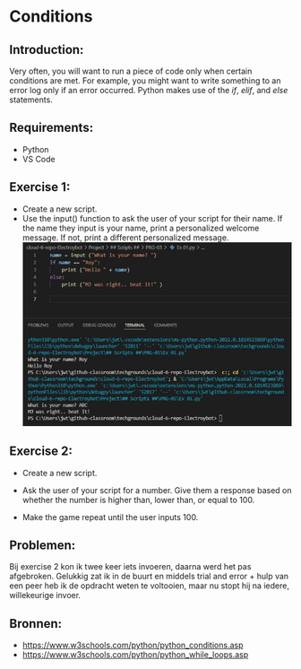# Conditions  

## Introduction:
Very often, you will want to run a piece of code only when certain conditions are met. For example, you might want to write something to an error log only if an error occurred.
Python makes use of the *if*, *elif*, and *else* statements.

## Requirements:
- Python
- VS Code

## Exercise 1:
- Create a new script.
- Use the input() function to ask the user of your script for their name. If the name they input is your name, print a personalized welcome message. If not, print a different personalized message.
![Kijk](https://github.com/techgrounds/cloud-6-repo-Electroybot/blob/main/00_includes/%23%23%20Project%20%23%23/PRG-05/Ex%2001.JPG?raw=true)  


## Exercise 2:
- Create a new script.
- Ask the user of your script for a number. Give them a response based on whether the number is higher than, lower than, or equal to 100.


- Make the game repeat until the user inputs 100.

## Problemen:
Bij exercise 2 kon ik twee keer iets invoeren, daarna werd het pas afgebroken. Gelukkig zat ik in de buurt en middels trial and error + hulp van een peer heb ik de opdracht weten te voltooien, maar nu stopt hij na iedere, willekeurige invoer.

## Bronnen:
- https://www.w3schools.com/python/python_conditions.asp
- https://www.w3schools.com/python/python_while_loops.asp